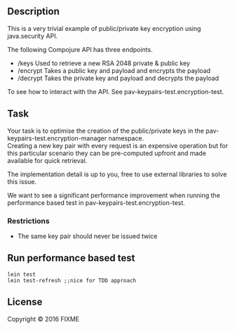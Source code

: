 ## Description

This is a very trivial example of public/private key encryption using java.security API.  

The following Compojure API has three endpoints.

- /keys Used to retrieve a new RSA 2048 private & public key
- /encrypt Takes a public key and payload and encrypts the payload
- /decrypt Takes the private key and payload and decrypts the payload

To see how to interact with the API. See pav-keypairs-test.encryption-test.

## Task

Your task is to optimise the creation of the public/private keys in the pav-keypairs-test.encryption-manager namespace.  
Creating a new key pair with every request is an expensive operation but for this particular scenario they can be pre-computed 
upfront and made available for quick retrieval.

The implementation detail is up to you, free to use external libraries to solve this issue.  

We want to see a significant performance improvement when running the performance based test in pav-keypairs-test.encryption-test.


### Restrictions

- The same key pair should never be issued twice
    
## Run performance based test

    lein test
    lein test-refresh ;;nice for TDD approach

## License

Copyright © 2016 FIXME
